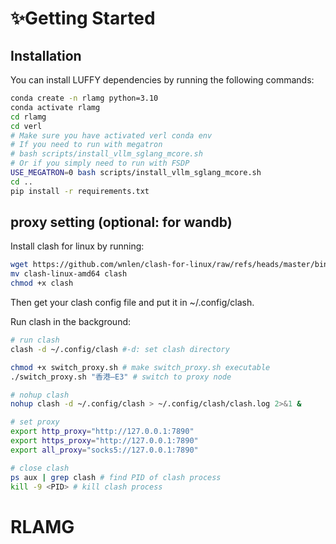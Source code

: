 # ✨Getting Started

## Installation

You can install LUFFY dependencies by running the following commands:
```bash
conda create -n rlamg python=3.10
conda activate rlamg
cd rlamg
cd verl
# Make sure you have activated verl conda env
# If you need to run with megatron
# bash scripts/install_vllm_sglang_mcore.sh
# Or if you simply need to run with FSDP
USE_MEGATRON=0 bash scripts/install_vllm_sglang_mcore.sh
cd ..
pip install -r requirements.txt
```

## proxy setting (optional: for wandb)
Install clash for linux by running:
```bash
wget https://github.com/wnlen/clash-for-linux/raw/refs/heads/master/bin/clash-linux-amd64
mv clash-linux-amd64 clash
chmod +x clash
```
Then get your clash config file and put it in ~/.config/clash.

Run clash in the background:
```bash
# run clash
clash -d ~/.config/clash #-d: set clash directory

chmod +x switch_proxy.sh # make switch_proxy.sh executable
./switch_proxy.sh "香港—E3" # switch to proxy node

# nohup clash
nohup clash -d ~/.config/clash > ~/.config/clash/clash.log 2>&1 &

# set proxy
export http_proxy="http://127.0.0.1:7890"
export https_proxy="http://127.0.0.1:7890"
export all_proxy="socks5://127.0.0.1:7890"

# close clash
ps aux | grep clash # find PID of clash process
kill -9 <PID> # kill clash process
```
# RLAMG
